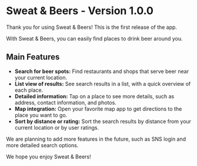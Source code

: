 # Sweat & Beers - Version 1.0.0

Thank you for using Sweat & Beers!
This is the first release of the app.

With Sweat & Beers, you can easily find places to drink beer around you.

## Main Features

*   **Search for beer spots:** Find restaurants and shops that serve beer near your current location.
*   **List view of results:** See search results in a list, with a quick overview of each place.
*   **Detailed information:** Tap on a place to see more details, such as address, contact information, and photos.
*   **Map integration:** Open your favorite map app to get directions to the place you want to go.
*   **Sort by distance or rating:** Sort the search results by distance from your current location or by user ratings.

We are planning to add more features in the future, such as SNS login and more detailed search options.

We hope you enjoy Sweat & Beers!
